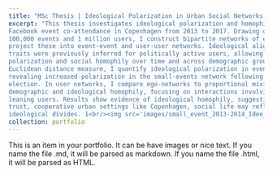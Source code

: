 ```yaml
---
title: "MSc Thesis | Ideological Polarization in Urban Social Networks: A Study of Facebook Event Attendance in Copenhagen (2013–2017)"
excerpt: "This thesis investigates ideological polarization and homophily in urban social life by analyzing
Facebook event co-attendance in Copenhagen from 2013 to 2017. Drawing on a dataset of over
100,000 events and 1 million users, I construct bipartite networks of events and attendees, then
project these into event-event and user-user networks. Ideological alignment and demographic
traits were previously inferred for politically active users, allowing for the measurement of
polarization and social homophily over time and across demographic groups. Using a generalized
Euclidean distance measure, I quantify ideological polarization in event networks by event size,
revealing increased polarization in the small-events network following the 2015 Danish national
election. In user networks, I compare ego-networks to proportional mixing baselines to assess
demographic and ideological homophily, focusing on interactions involving ideologically right-
leaning users. Results show evidence of ideological homophily, suggesting that even in high-
trust, cooperative urban settings like Copenhagen, social life may reflect subtle but meaningful
ideological divides. 1<br/><img src='images/small_event_2013-2014_Ideo_crop.png'>"
collection: portfolio
---
```


This is an item in your portfolio. It can be have images or nice text. If you name the file .md, it will be parsed as markdown. If you name the file .html, it will be parsed as HTML. 
